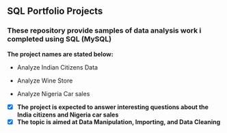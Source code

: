 ## SQL Portfolio Projects

### These repository provide samples of data analysis work i completed using SQL (MySQL)
**The project names are stated below:**
- Analyze Indian Citizens Data
* Analyze Wine Store
+ Analyze Nigeria Car sales

- [x] **The project is expected to answer interesting questions about the India citizens and Nigeria car sales**
- [x] **The topic is aimed at Data Manipulation, Importing, and Data Cleaning**
